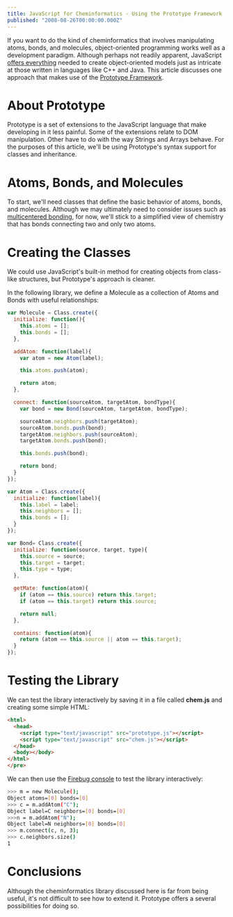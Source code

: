 ```yaml
---
title: JavaScript for Cheminformatics - Using the Prototype Framework
published: "2008-08-26T00:00:00.000Z"
---
```


If you want to do the kind of cheminformatics that involves manipulating atoms, bonds, and molecules, object-oriented programming works well as a development paradigm. Although perhaps not readily apparent, JavaScript [offers everything](http://depth-first.com/articles/2008/07/15/javascript-for-cheminformatics) needed to create object-oriented models just as intricate at those written in languages like C++ and Java. This article discusses one approach that makes use of the [Prototype Framework](http://www.prototypejs.org/).

# About Prototype

Prototype is a set of extensions to the JavaScript language that make developing in it less painful. Some of the extensions relate to DOM manipulation. Other have to do with the way Strings and Arrays behave. For the purposes of this article, we'll be using Prototype's syntax support for classes and inheritance.

# Atoms, Bonds, and Molecules

To start, we'll need classes that define the basic behavior of atoms, bonds, and molecules. Although we may ultimately need to consider issues such as [multicentered bonding](http://depth-first.com/articles/2006/12/19/ferrocene-and-beyond-a-solution-to-the-molecular-representation-problem), for now, we'll stick to a simplified view of chemistry that has bonds connecting two and only two atoms.

# Creating the Classes

We could use JavaScript's built-in method for creating objects from class-like structures, but Prototype's approach is cleaner.

In the following library, we define a Molecule as a collection of Atoms and Bonds with useful relationships:

```js
var Molecule = Class.create({
  initialize: function(){
    this.atoms = [];
    this.bonds = [];
  },

  addAtom: function(label){
    var atom = new Atom(label);

    this.atoms.push(atom);

    return atom;
  },

  connect: function(sourceAtom, targetAtom, bondType){
    var bond = new Bond(sourceAtom, targetAtom, bondType);

    sourceAtom.neighbors.push(targetAtom);
    sourceAtom.bonds.push(bond);
    targetAtom.neighbors.push(sourceAtom);
    targetAtom.bonds.push(bond);

    this.bonds.push(bond);

    return bond;
  }
});

var Atom = Class.create({
  initialize: function(label){
    this.label = label;
    this.neighbors = [];
    this.bonds = [];
  }
});

var Bond= Class.create({
  initialize: function(source, target, type){
    this.source = source;
    this.target = target;
    this.type = type;
  },

  getMate: function(atom){
    if (atom == this.source) return this.target;
    if (atom == this.target) return this.source;

    return null;
  },

  contains: function(atom){
    return (atom == this.source || atom == this.target);
  }
});
```

# Testing the Library

We can test the library interactively by saving it in a file called <strong>chem.js</strong> and creating some simple HTML:

```html
<html>
  <head>
    <script type="text/javascript" src="prototype.js"></script>
    <script type="text/javascript" src="chem.js"></script>
  </head>
  <body></body>
</html>
</pre>
```

We can then use the <a href="http://addons.mozilla.org/en-US/firefox/addon/1843">Firebug console</a> to test the library interactively:

```bash
>>> m = new Molecule();
Object atoms=[0] bonds=[0]
>>> c = m.addAtom("C");
Object label=C neighbors=[0] bonds=[0]
>>>n = m.addAtom("N");
Object label=N neighbors=[0] bonds=[0]
>>> m.connect(c, n, 3);
>>> c.neighbors.size()
1
```

# Conclusions

Although the cheminformatics library discussed here is far from being useful, it's not difficult to see how to extend it. Prototype offers a several possibilities for doing so.